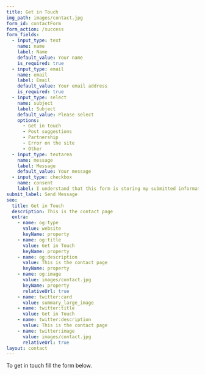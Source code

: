 ```yaml
---
title: Get in Touch
img_path: images/contact.jpg
form_id: contactForm
form_action: /success
form_fields:
  - input_type: text
    name: name
    label: Name
    default_value: Your name
    is_required: true
  - input_type: email
    name: email
    label: Email
    default_value: Your email address
    is_required: true
  - input_type: select
    name: subject
    label: Subject
    default_value: Please select
    options:
      - Get in touch
      - Post suggestions
      - Partnership
      - Error on the site
      - Other
  - input_type: textarea
    name: message
    label: Message
    default_value: Your message
  - input_type: checkbox
    name: consent
    label: I understand that this form is storing my submitted information so I can be contacted.
submit_label: Send Message
seo:
  title: Get in Touch
  description: This is the contact page
  extra:
    - name: og:type
      value: website
      keyName: property
    - name: og:title
      value: Get in Touch
      keyName: property
    - name: og:description
      value: This is the contact page
      keyName: property
    - name: og:image
      value: images/contact.jpg
      keyName: property
      relativeUrl: true
    - name: twitter:card
      value: summary_large_image
    - name: twitter:title
      value: Get in Touch
    - name: twitter:description
      value: This is the contact page
    - name: twitter:image
      value: images/contact.jpg
      relativeUrl: true
layout: contact
---
```


To get in touch fill the form below.
